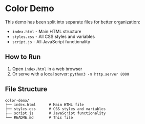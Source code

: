 # Color Demo

This demo has been split into separate files for better organization:

- `index.html` - Main HTML structure
- `styles.css` - All CSS styles and variables
- `script.js` - All JavaScript functionality

## How to Run

1. Open `index.html` in a web browser
2. Or serve with a local server: `python3 -m http.server 8000`

## File Structure

```
color-demo/
├── index.html      # Main HTML file
├── styles.css      # CSS styles and variables
├── script.js       # JavaScript functionality
└── README.md       # This file
```
